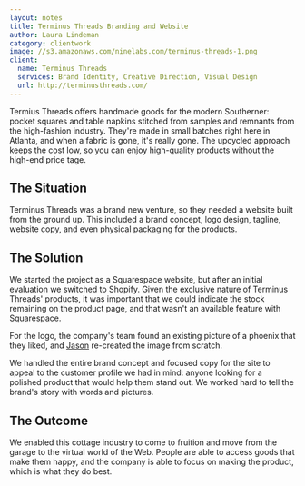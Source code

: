 ```yaml
---
layout: notes
title: Terminus Threads Branding and Website
author: Laura Lindeman
category: clientwork
image: //s3.amazonaws.com/ninelabs.com/terminus-threads-1.png
client:
  name: Terminus Threads
  services: Brand Identity, Creative Direction, Visual Design
  url: http://terminusthreads.com/
---
```

Termius Threads offers handmade goods for the modern Southerner: pocket squares and table napkins stitched from samples and remnants from the high-fashion industry. They're made in small batches right here in Atlanta, and when a fabric is gone, it's really gone. The upcycled approach keeps the cost low, so you can enjoy high-quality products without the high-end price tage.

## The Situation
Terminus Threads was a brand new venture, so they needed a website built from the ground up. This included a brand concept, logo design, tagline, website copy, and even physical packaging for the products.

## The Solution
We started the project as a Squarespace website, but after an initial evaluation we switched to Shopify. Given the exclusive nature of Terminus Threads' products, it was important that we could indicate the stock remaining on the product page, and that wasn't an available feature with Squarespace.

For the logo, the company's team found an existing picture of a phoenix that they liked, and [Jason](https://www.linkedin.com/pub/jason-ottinger/7/357/413) re-created the image from scratch. 

We handled the entire brand concept and focused copy for the site to appeal to the customer profile we had in mind: anyone looking for a polished product that would help them stand out. We worked hard to tell the brand's story with words and pictures.

## The Outcome
We enabled this cottage industry to come to fruition and move from the garage to the virtual world of the Web. People are able to access goods that make them happy, and the company is able to focus on making the product, which is what they do best.
